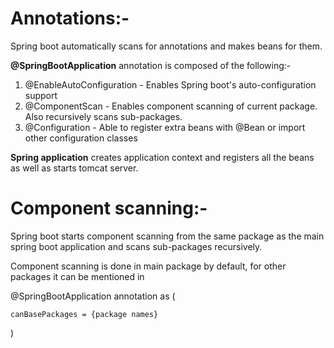 # Annotations:-

Spring boot automatically scans for annotations and makes beans for them. 

**@SpringBootApplication** annotation is composed of the following:-
1. @EnableAutoConfiguration - Enables Spring boot's auto-configuration support
2. @ComponentScan - Enables component scanning of current package. Also recursively scans sub-packages.
3. @Configuration - Able to register extra beans with @Bean or import other configuration classes

**Spring application** creates application context and registers all the beans as well as starts tomcat server.

# Component scanning:-
Spring boot starts component scanning from the same package as the main spring boot application and scans sub-packages recursively.

Component scanning is done in main package by default, for other packages it can be mentioned in

@SpringBootApplication annotation as
(

    canBasePackages = {package names}

)